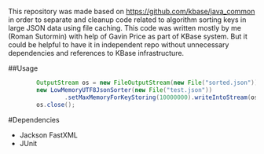 This repository was made based on https://github.com/kbase/java_common in order to separate and cleanup code related to algorithm sorting keys in large JSON data using file caching. This code was written mostly by me (Roman Sutormin) with help of Gavin Price as part of KBase system. But it could be helpful to have it in independent repo without unnecessary dependencies and references to KBase infrastructure.

##Usage

```java
        OutputStream os = new FileOutputStream(new File("sorted.json"));
        new LowMemoryUTF8JsonSorter(new File("test.json"))
                .setMaxMemoryForKeyStoring(10000000).writeIntoStream(os);
        os.close();
```

#Dependencies

- Jackson FastXML
- JUnit

